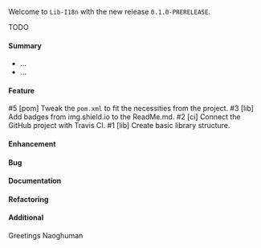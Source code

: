 Welcome to `Lib-I18n` with the new release `0.1.0-PRERELEASE`.

TODO



#### Summary
* ...
* ...



#### Feature
#5 [pom] Tweak the `pom.xml` to fit the necessities from the project.
#3 [lib] Add badges from img.shield.io to the ReadMe.md.
#2 [ci] Connect the GitHub project with Travis CI.
#1 [lib] Create basic library structure.



#### Enhancement



#### Bug



#### Documentation



#### Refactoring



#### Additional



Greetings
Naoghuman



[//]: # (Issues which will be integrated in this release)



[//]: # (Links)
[Apache Log4j 2]:https://logging.apache.org/log4j/2.0/index.html
[JavaFX]:http://docs.oracle.com/javase/8/javase-clienttechnologies.htm
[Maven]:http://maven.apache.org/



